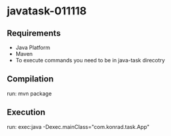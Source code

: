 # javatask-011118

## Requirements
 * Java Platform
 * Maven
 * To execute commands you need to be in java-task direcotry

## Compilation
run: mvn package

## Execution
run: exec:java -Dexec.mainClass="com.konrad.task.App"

